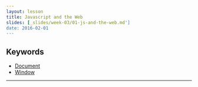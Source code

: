 ```yaml
---
layout: lesson
title: Javascript and the Web
slides: [_slides/week-03/01-js-and-the-web.md']
date: 2016-02-01
---
```


## Keywords

- [Document](https://developer.mozilla.org/en-US/docs/Web/API/document)
- [Window](https://developer.mozilla.org/en-US/docs/Web/API/Window)

---

